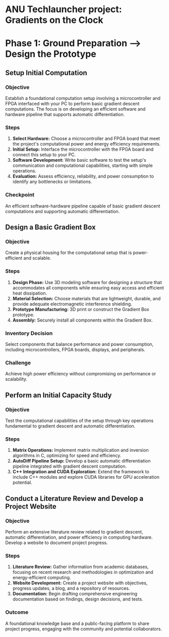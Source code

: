 # ANU Techlauncher project: Gradients on the Clock

# Phase 1: Ground Preparation --> Design the Prototype

## Setup Initial Computation

### Objective
Establish a foundational computation setup involving a microcontroller and FPGA interfaced with your PC to perform basic gradient descent computations. The focus is on developing an efficient software and hardware pipeline that supports automatic differentiation.

### Steps
1. **Select Hardware:** Choose a microcontroller and FPGA board that meet the project's computational power and energy efficiency requirements.
2. **Initial Setup:** Interface the microcontroller with the FPGA board and connect this setup to your PC.
3. **Software Development:** Write basic software to test the setup's communication and computational capabilities, starting with simple operations.
4. **Evaluation:** Assess efficiency, reliability, and power consumption to identify any bottlenecks or limitations.

### Checkpoint
An efficient software-hardware pipeline capable of basic gradient descent computations and supporting automatic differentiation.

## Design a Basic Gradient Box

### Objective
Create a physical housing for the computational setup that is power-efficient and scalable.

### Steps
1. **Design Phase:** Use 3D modeling software for designing a structure that accommodates all components while ensuring easy access and efficient heat dissipation.
2. **Material Selection:** Choose materials that are lightweight, durable, and provide adequate electromagnetic interference shielding.
3. **Prototype Manufacturing:** 3D print or construct the Gradient Box prototype.
4. **Assembly:** Securely install all components within the Gradient Box.

### Inventory Decision
Select components that balance performance and power consumption, including microcontrollers, FPGA boards, displays, and peripherals.

### Challenge
Achieve high power efficiency without compromising on performance or scalability.

## Perform an Initial Capacity Study

### Objective
Test the computational capabilities of the setup through key operations fundamental to gradient descent and automatic differentiation.

### Steps
1. **Matrix Operations:** Implement matrix multiplication and inversion algorithms in C, optimizing for speed and efficiency.
2. **AutoDiff Pipeline Setup:** Develop a basic automatic differentiation pipeline integrated with gradient descent computation.
3. **C++ Integration and CUDA Exploration:** Extend the framework to include C++ modules and explore CUDA libraries for GPU acceleration potential.

## Conduct a Literature Review and Develop a Project Website

### Objective
Perform an extensive literature review related to gradient descent, automatic differentiation, and power efficiency in computing hardware. Develop a website to document project progress.

### Steps
1. **Literature Review:** Gather information from academic databases, focusing on recent research and methodologies in optimization and energy-efficient computing.
2. **Website Development:** Create a project website with objectives, progress updates, a blog, and a repository of resources.
3. **Documentation:** Begin drafting comprehensive engineering documentation based on findings, design decisions, and tests.

### Outcome
A foundational knowledge base and a public-facing platform to share project progress, engaging with the community and potential collaborators.
